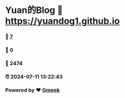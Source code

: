 # Yuan的Blog :link: https://yuandog1.github.io 
### :page_facing_up: [7](https://yuandog1.github.io/tag.html) 
### :speech_balloon: 0 
### :hibiscus: 2474 
### :alarm_clock: 2024-07-11 13:22:43 
### Powered by :heart: [Gmeek](https://github.com/Meekdai/Gmeek)

